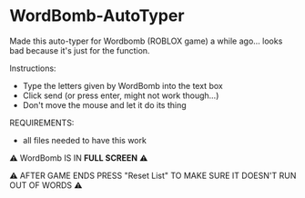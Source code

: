 # WordBomb-AutoTyper
Made this auto-typer for Wordbomb (ROBLOX game) a while ago... looks bad because it's just for the function.

Instructions:

 - Type the letters given by WordBomb into the text box
 - Click send (or press enter, might not work though...)
 - Don't move the mouse and let it do its thing

REQUIREMENTS:

 - all files needed to have this work

⚠️ WordBomb IS IN **FULL SCREEN** ⚠️

⚠️ AFTER GAME ENDS PRESS "Reset List" TO MAKE SURE IT DOESN'T RUN OUT OF WORDS ⚠️
